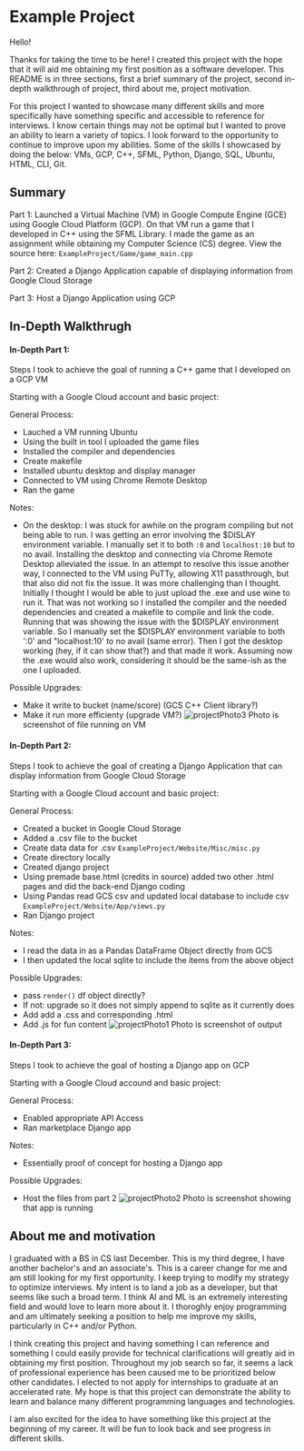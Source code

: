 # Example Project

Hello!

Thanks for taking the time to be here! I created this project with the hope that it will aid me obtaining my first position as a software developer.
This README is in three sections, first a brief summary of the project, second in-depth walkthrough of project, third about me, project motivation.

For this project I wanted to showcase many different skills and more specifically have something specific and accessible to reference for interviews. 
I know certain things may not be optimal but I wanted to prove an ability to learn a variety of topics. I look forward to the opportunity to continue 
to improve upon my abilities. Some of the skills I showcased by doing the below: VMs, GCP, C++, SFML, Python, Django, SQL, Ubuntu, HTML, CLI, Git.



## Summary

Part 1: 
Launched a Virtual Machine (VM) in Google Compute Engine (GCE) using Google Cloud Platform (GCP).
On that VM run a game that I developed in C++ using the SFML Library. I made the game as an assignment
while obtaining my Computer Science (CS) degree. View the source here: ```ExampleProject/Game/game_main.cpp```
                   
Part 2:
Created a Django Application capable of displaying information from Google Cloud Storage

Part 3:
Host a Django Application using GCP



## In-Depth Walkthrugh

#### In-Depth Part 1:
Steps I took to achieve the goal of running a C++ game that I developed on a GCP VM

Starting with a Google Cloud account and basic project:

General Process:
- Lauched a VM running Ubuntu
- Using the built in tool I uploaded the game files
- Installed the compiler and dependencies
- Create makefile
- Installed ubuntu desktop and display manager
- Connected to VM using Chrome Remote Desktop
- Ran the game

Notes: 
- On the desktop:
   I was stuck for awhile on the program compiling but not being able to run. I was getting an error involving the $DISLAY
   environment variable. I manually set it to both ```:0``` and ```localhost:10``` but to no avail. Installing the desktop and connecting
   via Chrome Remote Desktop alleviated the issue. In an attempt to resolve this issue another way, I connected to the VM using
   PuTTy, allowing X11 passthrough, but that also did not fix the issue. It was more challenging than I thought. Initially I
   thought I would be able to just upload the .exe and use wine to run it. That was not working so I installed the compiler and
   the needed dependencies and created a makefile to compile and link the code. Running that was showing the issue with the
   $DISPLAY environment variable. So I manually set the $DISPLAY environment variable to both ':0' and "localhost:10' to no avail
   (same error). Then I got the desktop working (hey, if it can show that?) and that made it work. Assuming now the .exe would also
  work, considering it should be the same-ish as the one I uploaded.

Possible Upgrades:
- Make it write to bucket (name/score) (GCS C++ Client library?)
- Make it run more efficienty (upgrade VM?)
![projectPhoto3](https://github.com/MooreNick/ExampleProject/assets/123336257/69d3c7d8-1dfd-4032-ad60-02798bbdd238)
Photo is screenshot of file running on VM

#### In-Depth Part 2:
Steps I took to achieve the goal of creating a Django Application that can display information from Google Cloud Storage

Starting with a Google Cloud account and basic project:

General Process:
- Created a bucket in Google Cloud Storage
- Added a .csv file to the bucket
- Create data data for .csv ```ExampleProject/Website/Misc/misc.py```
- Create directory locally
- Created django project
- Using premade base.html (credits in source) added two other .html pages and did the back-end Django coding
- Using Pandas read GCS csv and updated local database to include csv ```ExampleProject/Website/App/views.py```
- Ran Django project

Notes:
- I read the data in as a Pandas DataFrame Object directly from GCS
- I then updated the local sqlite to include the items from the above object

Possible Upgrades:
- pass ```render()``` df object directly?
-   If not: upgrade so it does not simply append to sqlite as it currently does
- Add add a .css and corresponding .html
- Add .js for fun content
![projectPhoto1](https://github.com/MooreNick/ExampleProject/assets/123336257/ddfef2c8-e568-473a-a675-7e7f880b6e2c)
Photo is screenshot of output

#### In-Depth Part 3:
Steps I took to achieve the goal of hosting a Django app on GCP

Starting with a Google Cloud accound and basic project:

General Process:
- Enabled appropriate API Access
- Ran marketplace Django app
 
Notes:
- Essentially proof of concept for hosting a Django app

Possible Upgrades:
- Host the files from part 2
![projectPhoto2](https://github.com/MooreNick/ExampleProject/assets/123336257/334879c0-01d2-474b-bfc7-27bd0adf6909)
Photo is screenshot showing that app is running



## About me and motivation

I graduated with a BS in CS last December. This is my third degree, I have another bachelor's 
and an associate's. This is a career change for me and am still looking for my first opportunity. I keep trying to modify 
my strategy to optimize interviews. My intent is to land a job as a developer, but that seems like such a broad term. I 
think AI and ML is an extremely interesting field and would love to learn more about it. I thoroghly enjoy programming 
and am ultimately seeking a position to help me improve my skills, particularly in C++ and/or Python.

I think creating this project and having something I can reference and something I could easily provide for technical clarifications 
will greatly aid in obtaining my first position. Throughout my job search so far, it seems a lack of professional experience has been 
caused me to be prioritized below other candidates. I elected to not apply for internships to graduate at an accelerated rate. My hope 
is that this project can demonstrate the ability to learn and balance many different programming languages and technologies.

I am also excited for the idea to have something like this project at the beginning of my career. It will be fun to look back and see 
progress in different skills.
